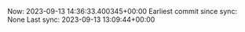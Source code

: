 Now: 2023-09-13 14:36:33.400345+00:00 Earliest commit since sync: None Last sync: 2023-09-13 13:09:44+00:00
